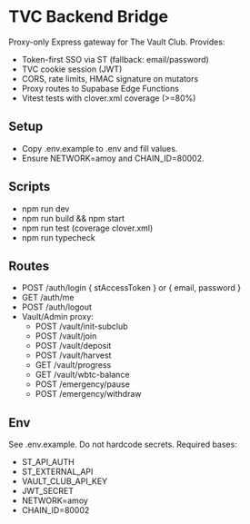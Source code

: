 # TVC Backend Bridge

Proxy-only Express gateway for The Vault Club. Provides:
- Token-first SSO via ST (fallback: email/password)
- TVC cookie session (JWT)
- CORS, rate limits, HMAC signature on mutators
- Proxy routes to Supabase Edge Functions
- Vitest tests with clover.xml coverage (>=80%)

## Setup
- Copy .env.example to .env and fill values.
- Ensure NETWORK=amoy and CHAIN_ID=80002.

## Scripts
- npm run dev
- npm run build && npm start
- npm run test (coverage clover.xml)
- npm run typecheck

## Routes
- POST /auth/login { stAccessToken } or { email, password }
- GET /auth/me
- POST /auth/logout
- Vault/Admin proxy:
  - POST /vault/init-subclub
  - POST /vault/join
  - POST /vault/deposit
  - POST /vault/harvest
  - GET /vault/progress
  - GET /vault/wbtc-balance
  - POST /emergency/pause
  - POST /emergency/withdraw

## Env
See .env.example. Do not hardcode secrets. Required bases:
- ST_API_AUTH
- ST_EXTERNAL_API
- VAULT_CLUB_API_KEY
- JWT_SECRET
- NETWORK=amoy
- CHAIN_ID=80002
